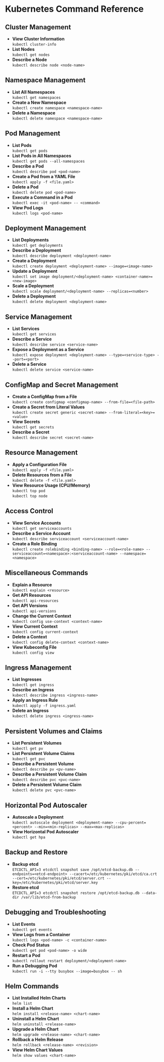 # Kubernetes Command Reference

## Cluster Management
- **View Cluster Information**  
  `kubectl cluster-info`
- **List Nodes**  
  `kubectl get nodes`
- **Describe a Node**  
  `kubectl describe node <node-name>`

## Namespace Management
- **List All Namespaces**  
  `kubectl get namespaces`
- **Create a New Namespace**  
  `kubectl create namespace <namespace-name>`
- **Delete a Namespace**  
  `kubectl delete namespace <namespace-name>`

## Pod Management
- **List Pods**  
  `kubectl get pods`
- **List Pods in All Namespaces**  
  `kubectl get pods --all-namespaces`
- **Describe a Pod**  
  `kubectl describe pod <pod-name>`
- **Create a Pod from a YAML File**  
  `kubectl apply -f <file.yaml>`
- **Delete a Pod**  
  `kubectl delete pod <pod-name>`
- **Execute a Command in a Pod**  
  `kubectl exec -it <pod-name> -- <command>`
- **View Pod Logs**  
  `kubectl logs <pod-name>`

## Deployment Management
- **List Deployments**  
  `kubectl get deployments`
- **Describe a Deployment**  
  `kubectl describe deployment <deployment-name>`
- **Create a Deployment**  
  `kubectl create deployment <deployment-name> --image=<image-name>`
- **Update a Deployment**  
  `kubectl set image deployment/<deployment-name> <container-name>=<new-image>`
- **Scale a Deployment**  
  `kubectl scale deployment/<deployment-name> --replicas=<number>`
- **Delete a Deployment**  
  `kubectl delete deployment <deployment-name>`

## Service Management
- **List Services**  
  `kubectl get services`
- **Describe a Service**  
  `kubectl describe service <service-name>`
- **Expose a Deployment as a Service**  
  `kubectl expose deployment <deployment-name> --type=<service-type> --port=<port>`
- **Delete a Service**  
  `kubectl delete service <service-name>`

## ConfigMap and Secret Management
- **Create a ConfigMap from a File**  
  `kubectl create configmap <configmap-name> --from-file=<file-path>`
- **Create a Secret from Literal Values**  
  `kubectl create secret generic <secret-name> --from-literal=<key>=<value>`
- **View Secrets**  
  `kubectl get secrets`
- **Describe a Secret**  
  `kubectl describe secret <secret-name>`

## Resource Management
- **Apply a Configuration File**  
  `kubectl apply -f <file.yaml>`
- **Delete Resources from a File**  
  `kubectl delete -f <file.yaml>`
- **View Resource Usage (CPU/Memory)**  
  `kubectl top pod`  
  `kubectl top node`

## Access Control
- **View Service Accounts**  
  `kubectl get serviceaccounts`
- **Describe a Service Account**  
  `kubectl describe serviceaccount <serviceaccount-name>`
- **Create a Role Binding**  
  `kubectl create rolebinding <binding-name> --role=<role-name> --serviceaccount=<namespace>:<serviceaccount-name> --namespace=<namespace>`

## Miscellaneous Commands
- **Explain a Resource**  
  `kubectl explain <resource>`
- **Get API Resources**  
  `kubectl api-resources`
- **Get API Versions**  
  `kubectl api-versions`
- **Change the Current Context**  
  `kubectl config use-context <context-name>`
- **View Current Context**  
  `kubectl config current-context`
- **Delete a Context**  
  `kubectl config delete-context <context-name>`
- **View Kubeconfig File**  
  `kubectl config view`

## Ingress Management
- **List Ingresses**  
  `kubectl get ingress`
- **Describe an Ingress**  
  `kubectl describe ingress <ingress-name>`
- **Apply an Ingress Rule**  
  `kubectl apply -f ingress.yaml`
- **Delete an Ingress**  
  `kubectl delete ingress <ingress-name>`

## Persistent Volumes and Claims
- **List Persistent Volumes**  
  `kubectl get pv`
- **List Persistent Volume Claims**  
  `kubectl get pvc`
- **Describe a Persistent Volume**  
  `kubectl describe pv <pv-name>`
- **Describe a Persistent Volume Claim**  
  `kubectl describe pvc <pvc-name>`
- **Delete a Persistent Volume Claim**  
  `kubectl delete pvc <pvc-name>`

## Horizontal Pod Autoscaler
- **Autoscale a Deployment**  
  `kubectl autoscale deployment <deployment-name> --cpu-percent=<percent> --min=<min-replicas> --max=<max-replicas>`
- **View Horizontal Pod Autoscaler**  
  `kubectl get hpa`

## Backup and Restore
- **Backup etcd**  
  `ETCDCTL_API=3 etcdctl snapshot save /opt/etcd-backup.db --endpoints=<etcd-endpoint> --cacert=/etc/kubernetes/pki/etcd/ca.crt --cert=/etc/kubernetes/pki/etcd/server.crt --key=/etc/kubernetes/pki/etcd/server.key`
- **Restore etcd**  
  `ETCDCTL_API=3 etcdctl snapshot restore /opt/etcd-backup.db --data-dir /var/lib/etcd-from-backup`

## Debugging and Troubleshooting
- **List Events**  
  `kubectl get events`
- **View Logs from a Container**  
  `kubectl logs <pod-name> -c <container-name>`
- **Check Pod Status**  
  `kubectl get pod <pod-name> -o wide`
- **Restart a Pod**  
  `kubectl rollout restart deployment/<deployment-name>`
- **Run a Debugging Pod**  
  `kubectl run -i --tty busybox --image=busybox -- sh`

## Helm Commands
- **List Installed Helm Charts**  
  `helm list`
- **Install a Helm Chart**  
  `helm install <release-name> <chart-name>`
- **Uninstall a Helm Chart**  
  `helm uninstall <release-name>`
- **Upgrade a Helm Chart**  
  `helm upgrade <release-name> <chart-name>`
- **Rollback a Helm Release**  
  `helm rollback <release-name> <revision>`
- **View Helm Chart Values**  
  `helm show values <chart-name>`
